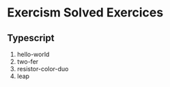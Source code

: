 # Exercism Solved Exercices

## Typescript
1. hello-world
2. two-fer
3. resistor-color-duo
4. leap 
